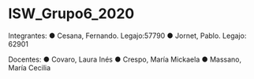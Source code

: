 # ISW_Grupo6_2020

Integrantes:
●	Cesana, Fernando. Legajo:57790
●	Jornet, Pablo. Legajo:  62901

Docentes:
●	Covaro, Laura Inés 
●	Crespo, María Mickaela 
●	Massano, María Cecilia 


